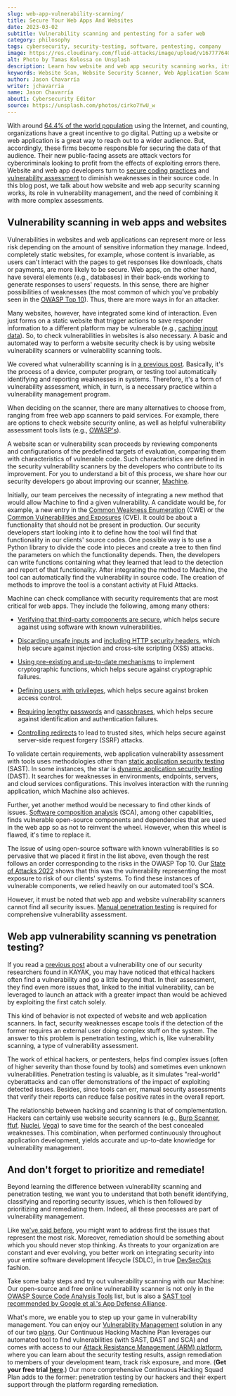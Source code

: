 ```yaml
---
slug: web-app-vulnerability-scanning/
title: Secure Your Web Apps And Websites
date: 2023-03-02
subtitle: Vulnerability scanning and pentesting for a safer web
category: philosophy
tags: cybersecurity, security-testing, software, pentesting, company
image: https://res.cloudinary.com/fluid-attacks/image/upload/v1677776400/blog/web-app-vulnerability-scanning/cover_scanning.webp
alt: Photo by Tamas Kolossa on Unsplash
description: Learn how website and web app security scanning works, its role in vulnerability management, and why mix it with pentesting in vulnerability assessment.
keywords: Website Scan, Website Security Scanner, Web Application Scanner, Check Vulnerabilities In Website, Free Web App Scanner, Website Vulnerability Scanners, Vulnerability Scanning Vs Penetration Testing, Ethical Hacking, Pentesting
author: Jason Chavarría
writer: jchavarria
name: Jason Chavarría
about1: Cybersecurity Editor
source: https://unsplash.com/photos/cirko7YwU_w
---
```


With around [64.4% of the world population](https://datareportal.com/global-digital-overview)
using the Internet,
and counting,
organizations have a great incentive to go digital.
Putting up a website or web application is a great way
to reach out to a wider audience.
But,
accordingly,
these firms become responsible for securing the data of that audience.
Their new public-facing assets are attack vectors
for cybercriminals looking to profit
from the effects of exploiting errors there.
Website and web app developers turn to [secure coding practices](../secure-coding-practices/)
and [vulnerability assessment](../vulnerability-assessment/)
to diminish weaknesses in their source code.
In this blog post,
we talk about how website and web app security scanning works,
its role in vulnerability management,
and the need of combining it with more complex assessments.

## Vulnerability scanning in web apps and websites

Vulnerabilities in websites and web applications can represent
more or less risk
depending on the amount of sensitive information they manage.
Indeed,
completely static websites,
for example,
whose content is invariable,
as users can't interact with the pages to get responses like downloads,
chats
or payments,
are more likely to be secure.
Web apps,
on the other hand,
have several elements (e.g., databases) in their back-ends
working to generate responses to users' requests.
In this sense,
there are higher possibilities of weaknesses
(the most common of which you've probably seen in the [OWASP Top 10](../owasp-top-10-2021/)).
Thus,
there are more ways in for an attacker.

Many websites,
however,
have integrated some kind of interaction.
Even just forms on a static website
that trigger actions
to save responder information to a different platform
may be vulnerable
(e.g., [caching input data](https://docs.fluidattacks.com/criteria/vulnerabilities/065/)).
So,
to check vulnerabilities in websites is also necessary.
A basic and automated way to perform a website security check is
by using website vulnerability scanners
or vulnerability scanning tools.

We covered what vulnerability scanning is in [a previous post](../vulnerability-scan/).
Basically,
it's the process of a device,
computer program,
or testing tool automatically identifying and reporting weaknesses in systems.
Therefore,
it's a form of vulnerability assessment,
which,
in turn,
is a necessary practice within a vulnerability management program.

When deciding on the scanner,
there are many alternatives to choose from,
ranging from free web app scanners to paid services.
For example,
there are options to check website security online,
as well as helpful vulnerability assessment tools lists
(e.g., [OWASP's](https://owasp.org/www-community/Source_Code_Analysis_Tools)).

A website scan or vulnerability scan proceeds
by reviewing components
and configurations of the predefined targets of evaluation,
comparing them with characteristics of vulnerable code.
Such characteristics are defined in the security vulnerability scanners
by the developers who contribute to its improvement.
For you to understand a bit of this process,
we share how our security developers go about improving our scanner,
[Machine](../casa-approved-static-scanning/).

Initially,
our team perceives the necessity of integrating a new method
that would allow Machine to find a given vulnerability.
A candidate would be,
for example,
a new entry in the [Common Weakness Enumeration](https://cwe.mitre.org/) (CWE)
or the [Common Vulnerabilities and Exposures](https://cve.mitre.org/) (CVE).
It could be about a functionality that should not be present in production.
Our security developers start looking into it
to define how the tool will find that functionality
in our clients' source codes.
One possible way is to use a Python library to divide the code into pieces
and create a tree
to then find the parameters on which the functionality depends.
Then,
the developers can write functions containing what they learned
that lead to the detection and report of that functionality.
After integrating the method to Machine,
the tool can automatically find the vulnerability in source code.
The creation of methods to improve the tool is a constant activity
at Fluid Attacks.

Machine can check compliance with security requirements
that are most critical for web apps.
They include the following,
among many others:

- [Verifying that third-party components are secure](https://docs.fluidattacks.com/criteria/requirements/262),
  which helps secure against using software with known vulnerabilities.

- [Discarding unsafe inputs](https://docs.fluidattacks.com/criteria/requirements/173)
  and [including HTTP security headers](https://docs.fluidattacks.com/criteria/requirements/349),
  which help secure against injection and cross-site scripting (XSS) attacks.

- [Using pre-existing and up-to-date mechanisms](https://docs.fluidattacks.com/criteria/requirements/147)
  to implement cryptographic functions,
  which helps secure against cryptographic failures.

- [Defining users with privileges](https://docs.fluidattacks.com/criteria/requirements/147),
  which helps secure against broken access control.

- [Requiring lengthy passwords](https://docs.fluidattacks.com/criteria/requirements/133/)
  and [passphrases](https://docs.fluidattacks.com/criteria/requirements/132/),
  which helps secure against identification and authentication failures.

- [Controlling redirects](https://docs.fluidattacks.com/criteria/requirements/324/)
  to lead to trusted sites,
  which helps secure against server-side request forgery (SSRF) attacks.

<cta-banner
  buttontxt="Read more"
  link="/solutions/vulnerability-management/"
  title="Get started with Fluid Attacks' Vulnerability Management solution
  right now"
/>

To validate certain requirements,
web application vulnerability assessment with tools uses methodologies
other than [static application security testing](../../product/sast/) (SAST).
In some instances,
the star is [dynamic application security testing](../../product/dast/) (DAST).
It searches for weaknesses in environments,
endpoints,
servers,
and cloud services configurations.
This involves interaction with the running application,
which Machine also achieves.

Further,
yet another method would be necessary to find other kinds of issues.
[Software composition analysis](../../product/sca/) (SCA),
among other capabilities,
finds vulnerable open-source components and dependencies
that are used in the web app so as not to reinvent the wheel.
However,
when this wheel is flawed,
it's time to replace it.

The issue of using open-source software with known vulnerabilities
is so pervasive
that we placed it first in the list above,
even though the rest follows an order
corresponding to the risks in the OWASP Top 10.
Our [State of Attacks 2022](https://try.fluidattacks.tech/state-of-attacks-2022/)
shows that this was the vulnerability representing the most exposure to risk
of our clients' systems.
To find these instances of vulnerable components,
we relied heavily on our automated tool's SCA.

However,
it must be noted
that web app
and website vulnerability scanners cannot find all security issues.
[Manual penetration testing](../what-is-manual-penetration-testing/)
is required for comprehensive vulnerability assessment.

## Web app vulnerability scanning vs penetration testing?

If you read a [previous post](../account-takeover-kayak/)
about a vulnerability one of our security researchers found in KAYAK,
you may have noticed that ethical hackers often find a vulnerability
and go a little beyond that.
In their assessment,
they find even more issues that,
linked to the initial vulnerability,
can be leveraged to launch an attack with a greater impact
than would be achieved by exploiting the first catch solely.

This kind of behavior is not expected of website
and web application scanners.
In fact,
security weaknesses escape tools
if the detection of the former requires an external user
doing complex stuff on the system.
The answer to this problem is penetration testing,
which is,
like vulnerability scanning,
a type of vulnerability assessment.

The work of ethical hackers,
or pentesters,
helps find complex issues
(often of higher severity than those found by tools)
and sometimes even unknown vulnerabilities.
Penetration testing is valuable,
as it simulates "real-world" cyberattacks
and can offer demonstrations of the impact of exploiting detected issues.
Besides,
since tools can err,
manual security assessments that verify their reports
can reduce false positive rates
in the overall report.

The relationship between hacking and scanning is that of complementation.
Hackers can certainly use website security scanners
(e.g., [Burp Scanner](https://portswigger.net/burp/documentation/scanner),
[ffuf](https://github.com/ffuf/ffuf),
[Nuclei](https://github.com/projectdiscovery/nuclei),
[Vega](https://subgraph.com/vega/))
to save time for the search of the best concealed weaknesses.
This combination,
when performed continuously throughout application development,
yields accurate and up-to-date knowledge for vulnerability management.

## And don't forget to prioritize and remediate!

Beyond learning the difference between vulnerability scanning
and penetration testing,
we want you to understand
that both benefit identifying,
classifying
and reporting security issues,
which is then followed by prioritizing and remediating them.
Indeed,
all these processes are part of vulnerability management.

Like [we've said before](../vulnerability-assessment/),
you might want to address first the issues
that represent the most risk.
Moreover,
remediation should be something about which you should never stop thinking.
As threats to your organization are constant and ever evolving,
you better work on integrating security
into your entire software development lifecycle (SDLC),
in true [DevSecOps](../devsecops-concept/) fashion.

Take some baby steps and try out vulnerability scanning with our Machine:
Our open-source
and free online vulnerability scanner is not only
in the [OWASP Source Code Analysis Tools](https://owasp.org/www-community/Source_Code_Analysis_Tools)
list,
but is also a [SAST tool](../casa-approved-static-scanning/)
[recommended by Google et al.'s App Defense Alliance](https://appdefensealliance.dev/casa/tier-2/tooling-matrix).

What's more,
we enable you to step up your game in vulnerability management.
You can enjoy our [Vulnerability Management](../../solutions/vulnerability-management/)
solution
in any of our two [plans](../../plans/).
Our Continuous Hacking Machine Plan leverages our automated tool
to find vulnerabilities (with SAST, DAST and SCA)
and comes with access to our [Attack Resistance Management (ARM) platform](../../platform/),
where you can learn about the security testing results,
assign remediation to members of your development team,
track risk exposure,
and more.
(**Get your free trial** [**here**](https://app.fluidattacks.com/SignUp).)
Our more comprehensive Continuous Hacking Squad Plan
adds to the former:
penetration testing by our hackers
and their expert support through the platform regarding remediation.
